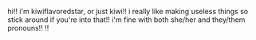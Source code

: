 hi!! i'm kiwiflavoredstar, or just kiwi!!
i really like making useless things so stick around if you're into that!!
i'm fine with both she/her and they/them pronouns!!
!!
